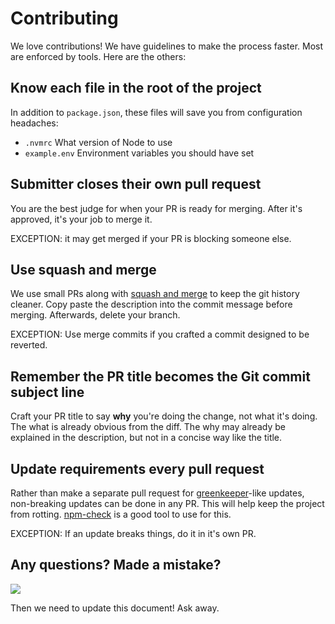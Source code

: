# Contributing

We love contributions! We have guidelines to make the process faster. Most are
enforced by tools. Here are the others:

## Know each file in the root of the project

In addition to `package.json`, these files will save you from configuration
headaches:

* `.nvmrc` What version of Node to use
* `example.env` Environment variables you should have set

## Submitter closes their own pull request

You are the best judge for when your PR is ready for merging. After it's
approved, it's your job to merge it.

EXCEPTION: it may get merged if your PR is blocking someone else.

## Use squash and merge

We use small PRs along with [squash and merge] to keep the git history cleaner.
Copy paste the description into the commit message before merging. Afterwards,
delete your branch.

EXCEPTION: Use merge commits if you crafted a commit designed to be reverted.

## Remember the PR title becomes the Git commit subject line

Craft your PR title to say **why** you're doing the change, not what it's
doing. The what is already obvious from the diff. The why may already be
explained in the description, but not in a concise way like the title.

## Update requirements every pull request

Rather than make a separate pull request for [greenkeeper]-like updates,
non-breaking updates can be done in any PR. This will help keep the project
from rotting. [npm-check] is a good tool to use for this.

EXCEPTION: If an update breaks things, do it in it's own PR.

## Any questions? Made a mistake?

![](http://media.gq.com/photos/5813a1d6a5c7fc2f0941163e/master/w_640/SNL_pumpkins-640x356.jpg)

Then we need to update this document! Ask away.

[squash and merge]: https://github.com/blog/2141-squash-your-commits
[greenkeeper]: https://greenkeeper.io/#how-it-works
[npm-check]: https://github.com/dylang/npm-check
